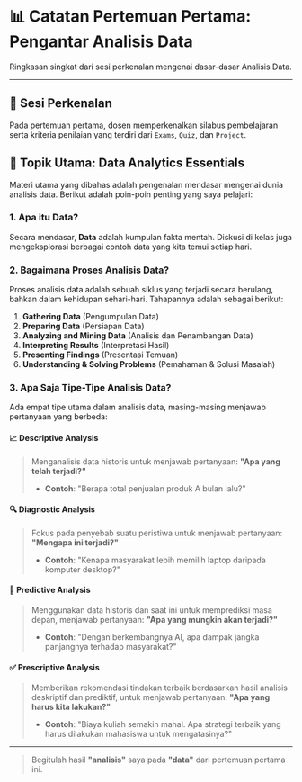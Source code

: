 # 📊 Catatan Pertemuan Pertama: Pengantar Analisis Data

Ringkasan singkat dari sesi perkenalan mengenai dasar-dasar Analisis Data.

---

## 🎯 Sesi Perkenalan

Pada pertemuan pertama, dosen memperkenalkan silabus pembelajaran serta kriteria penilaian yang terdiri dari `Exams`, `Quiz`, dan `Project`.

## 🚀 Topik Utama: Data Analytics Essentials

Materi utama yang dibahas adalah pengenalan mendasar mengenai dunia analisis data. Berikut adalah poin-poin penting yang saya pelajari:

### 1. Apa itu Data?
Secara mendasar, **Data** adalah kumpulan fakta mentah. Diskusi di kelas juga mengeksplorasi berbagai contoh data yang kita temui setiap hari.

### 2. Bagaimana Proses Analisis Data?
Proses analisis data adalah sebuah siklus yang terjadi secara berulang, bahkan dalam kehidupan sehari-hari. Tahapannya adalah sebagai berikut:

1.  **Gathering Data** (Pengumpulan Data)
2.  **Preparing Data** (Persiapan Data)
3.  **Analyzing and Mining Data** (Analisis dan Penambangan Data)
4.  **Interpreting Results** (Interpretasi Hasil)
5.  **Presenting Findings** (Presentasi Temuan)
6.  **Understanding & Solving Problems** (Pemahaman & Solusi Masalah)

### 3. Apa Saja Tipe-Tipe Analisis Data?
Ada empat tipe utama dalam analisis data, masing-masing menjawab pertanyaan yang berbeda:

#### 📈 Descriptive Analysis
> Menganalisis data historis untuk menjawab pertanyaan: **"Apa yang telah terjadi?"**
> * **Contoh**: "Berapa total penjualan produk A bulan lalu?"

#### 🔍 Diagnostic Analysis
> Fokus pada penyebab suatu peristiwa untuk menjawab pertanyaan: **"Mengapa ini terjadi?"**
> * **Contoh**: "Kenapa masyarakat lebih memilih laptop daripada komputer desktop?"

#### 🔮 Predictive Analysis
> Menggunakan data historis dan saat ini untuk memprediksi masa depan, menjawab pertanyaan: **"Apa yang mungkin akan terjadi?"**
> * **Contoh**: "Dengan berkembangnya AI, apa dampak jangka panjangnya terhadap masyarakat?"

#### ✅ Prescriptive Analysis
> Memberikan rekomendasi tindakan terbaik berdasarkan hasil analisis deskriptif dan prediktif, untuk menjawab pertanyaan: **"Apa yang harus kita lakukan?"**
> * **Contoh**: "Biaya kuliah semakin mahal. Apa strategi terbaik yang harus dilakukan mahasiswa untuk mengatasinya?"

---

> Begitulah hasil **"analisis"** saya pada **"data"** dari pertemuan pertama ini.
